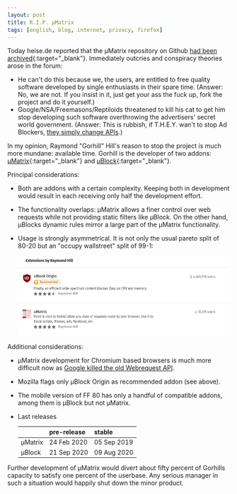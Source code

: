 ```yaml
---
layout: post
title: R.I.P. µMatrix
tags: [english, blog, internet, privacy, firefox]
---
```

Today heise.de reported that the µMatrix repository on Github
[had been archived](
    https://www.heise.de/news/uMatrix-wird-nicht-weiterentwickelt-Repository-steht-auf-archived-4906711.html
){:target="_blank"}.
Immediately outcries and conspiracy theories arose in the forum:
*   He can't do this because we, the users, are entitled to free quality
    software developed by single enthusiasts in their spare time. (Answer: No,
    we are not. If you insist in it, just get your ass the fuck up, fork the
    project and do it yourself.)
*   Google/NSA/Freemasons/Reptiloids threatened to kill his cat to get him stop
    developing such software overthrowing the advertisers' secret world
    government. (Answer: This is rubbish, if T.H.E.Y. wan't to stop Ad Blockers,
    [they simply change APIs](2019/06/02/another-nail-in-the-coffin.md).)

In my opinion, Raymond "Gorhill" Hill's reason to stop the project is much more
mundane: available time. Gorhill is the developer of two addons:
[µMatrix](
    https://github.com/gorhill/uMatrix
){:target="_blank"} 
and
[µBlock](
    https://github.com/gorhill/uBlock
){:target="_blank"}.

Principal considerations:

*   Both are addons with a certain complexity. Keeping both in development would
    result in each receiving only half the development effort.
*   The functionality overlaps: µMatrix allows a finer control over web requests
    while not providing static filters like µBlock. On the other hand, µBlocks
    dynamic rules mirror a large part of the µMatrix functionality.
*   Usage is strongly asymmetrical. It is not only the usual pareto split of
    80-20 but an "occupy wallstreet" split of 99-1:

    ![](/assets/posts/2020-09-21-umatrix-vs-ublock.png)

Additional considerations:

*   µMatrix development for Chromium based browsers is much more difficult now
    as [Google killed the old Webrequest
    API](2019/06/02/another-nail-in-the-coffin.md).
*   Mozilla flags only µBlock Origin as recommended addon (see above).
*   The mobile version of FF 80 has only a handful of compatible addons, among
    them is µBlock but not µMatrix.
*   Last releases

    |         | pre-release | stable      |
    |---------|-------------|-------------|
    | µMatrix | 24 Feb 2020 | 05 Sep 2019 |
    | µBlock  | 21 Sep 2020 | 09 Aug 2020 |

Further development of µMatrix would divert about fifty percent of Gorhills
capacity to satisfy one percent of the userbase. Any serious manager in such a
situation would happily shut down the minor product.
